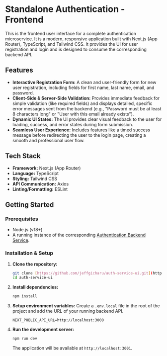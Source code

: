 # Standalone Authentication - Frontend

This is the frontend user interface for a complete authentication microservice. It is a modern, responsive application built with Next.js (App Router), TypeScript, and Tailwind CSS. It provides the UI for user registration and login and is designed to consume the corresponding backend API.

## Features

-   **Interactive Registration Form:** A clean and user-friendly form for new user registration, including fields for first name, last name, email, and password.
-   **Client-Side & Server-Side Validation:** Provides immediate feedback for simple validation (like required fields) and displays detailed, specific error messages sent from the backend (e.g., "Password must be at least 8 characters long" or "User with this email already exists").
-   **Dynamic UI States:** The UI provides clear visual feedback to the user for loading, success, and error states during form submission.
-   **Seamless User Experience:** Includes features like a timed success message before redirecting the user to the login page, creating a smooth and professional user flow.

## Tech Stack

-   **Framework:** Next.js (App Router)
-   **Language:** TypeScript
-   **Styling:** Tailwind CSS
-   **API Communication:** Axios
-   **Linting/Formatting:** ESLint

## Getting Started

### Prerequisites

-   Node.js (v18+)
-   A running instance of the corresponding [Authentication Backend Service](https://github.com/YOUR_USERNAME/auth-service-api).

### Installation & Setup

1.  **Clone the repository:**
    ```bash
    git clone [https://github.com/jeffgicharu/auth-service-ui.git](https://github.com/jeffgicharu/auth-service-ui.git)
    cd auth-service-ui
    ```

2.  **Install dependencies:**
    ```bash
    npm install
    ```

3.  **Setup environment variables:**
    Create a `.env.local` file in the root of the project and add the URL of your running backend API.
    ```env
    NEXT_PUBLIC_API_URL=http://localhost:3000
    ```

4.  **Run the development server:**
    ```bash
    npm run dev
    ```
    The application will be available at `http://localhost:3001`.